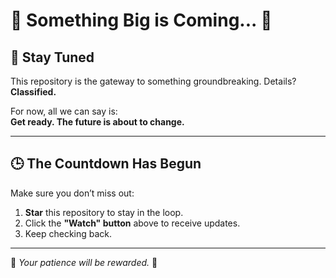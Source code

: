 # 🚨 **Something Big is Coming...** 🚨

## **👀 Stay Tuned**
This repository is the gateway to something groundbreaking. Details? **Classified.**  

For now, all we can say is:  
**Get ready. The future is about to change.**

---

## **🕒 The Countdown Has Begun**
Make sure you don’t miss out:
1. **Star** this repository to stay in the loop.  
2. Click the **"Watch" button** above to receive updates.  
3. Keep checking back.  

---

🌟 *Your patience will be rewarded.* 🌟  

